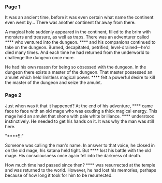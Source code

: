 ### Page 1

It was an ancient time, before it was even certain what name the continent even went by... There was another continent far away from there.

A magical hole suddenly appeared in the continent, filled to the brim with monsters and treasure, as well as traps. There was an adventurer called **** who ventured into the dungeon. **** and his companions continued to take on the dungeon. Burned, decapitated, petrified, level-drained--he'd died many times. And each time he had returned from the underworld to challenge the dungeon once more.

He had his own reason for being so obsessed with the dungeon. In the dungeon there exists a master of the dungeon. That master possessed an amulet which held limitless magical power. **** felt a powerful desire to kill the master of the dungeon and seize the amulet.

### Page 2

Just when was it that it happened? At the end of his adventure, **** came face to face with an old mage who was exuding a thick magical energy. This mage held an amulet that shone with pale white brilliance. **** understood instinctively. He needed to get his hands on it. It was why the man was still here.

"****!!!"

Someone was calling the man's name. In answer to that voice, he closed in on the old mage, his katana held tight. But **** lost his battle with the old mage. His consciousness once again fell into the darkness of death.

How much time had passed since then? **** was resurrected at the temple and was returned to the world. However, he had lost his memories, perhaps because of how long it took for him to be resurrected.